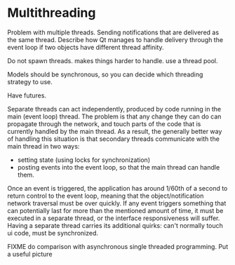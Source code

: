 # Multithreading

Problem with multiple threads.
Sending notifications that are delivered as the same thread.
Describe how Qt manages to handle delivery through the event loop
if two objects have different thread affinity.

Do not spawn threads. makes things harder to handle. use a thread pool.

Models should be synchronous, so you can decide which threading strategy
to use.

Have futures.

Separate threads can act independently, produced by code running in the main
(event loop) thread. The problem is that any change they can do can propagate 
through the network, and touch parts of the code that is currently handled by the 
main thread. As a result, the generally better way of handling this situation is
that secondary threads communicate with the main thread in two ways:
- setting state (using locks for synchronization)
- posting events into the event loop, so that the main thread can handle them.


Once an event is triggered, the application has around 1/60th of a second to return
control to the event loop, meaning that the object/notification network traversal
must be over quickly. If any event triggers something that can potentially last for more
than the mentioned amount of time, it must be executed in a separate thread, or the
interface responsiveness will suffer.
Having a separate thread carries its additional quirks: can't normally touch ui code,
must be synchronized.

FIXME do comparison with asynchronous single threaded programming. Put a useful picture

